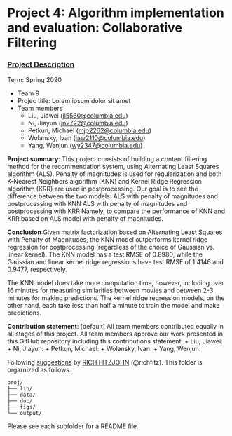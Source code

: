 # Project 4: Algorithm implementation and evaluation: Collaborative Filtering

### [Project Description](doc/project4_desc.md)

Term: Spring 2020

+ Team 9
+ Projec title: Lorem ipsum dolor sit amet
+ Team members
	+ Liu, Jiawei (jl5560@columbia.edu)
	+ Ni, Jiayun (jn2722@columbia.edu)
	+ Petkun, Michael (mjp2262@columbia.edu)
	+ Wolansky, Ivan (iaw2110@columbia.edu)
	+ Yang, Wenjun (wy2347@columbia.edu)

**Project summary**:  This project consists of building a content filtering method for the recommendation system, using Alternating Least Squares algorithm (ALS). Penalty of magnitudes is used for regularization and both K-Nearest Neighbors algorithm (KNN) and Kernel Ridge Regression algorithm (KRR) are used in postprocessing.
Our goal is to see the difference between the two models:
ALS with penalty of magnitudes and postprocessing with KNN
ALS with penalty of magnitudes and postprocessing with KRR
Namely, to compare the performance of KNN and KRR based on ALS model with penalty of magnitudes.

**Conclusion**:Given matrix factorization based on Alternating Least Squares with Penalty of Magnitudes, the KNN model outperforms kernel ridge regression for postprocessing (regardless of the choice of Gaussian vs. linear kernel). The KNN model has a test RMSE of 0.8980, while the Gaussian and linear kernel ridge regressions have test RMSE of 1.4146 and 0.9477, respectively.

The KNN model does take more computation time, however, including over 16 minutes for measuring similarities between movies and between 2-3 minutes for making predictions. The kernel ridge regression models, on the other hand, each take less than half a minute to train the model and make predictions.

**Contribution statement**: [default] All team members contributed equally in all stages of this project. All team members approve our work presented in this GitHub repository including this contributions statement.
	+ Liu, Jiawei:
	+ Ni, Jiayun:
	+ Petkun, Michael:
	+ Wolansky, Ivan:
	+ Yang, Wenjun:

Following [suggestions](http://nicercode.github.io/blog/2013-04-05-projects/) by [RICH FITZJOHN](http://nicercode.github.io/about/#Team) (@richfitz). This folder is orgarnized as follows.

```
proj/
├── lib/
├── data/
├── doc/
├── figs/
└── output/
```

Please see each subfolder for a README file.

